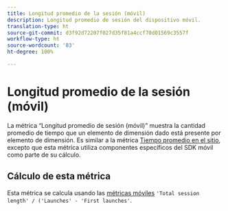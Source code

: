 ```yaml
---
title: Longitud promedio de la sesión (móvil)
description: Longitud promedio de sesión del dispositivo móvil.
translation-type: ht
source-git-commit: d3f92d72207f027d35f81a4ccf70d01569c3557f
workflow-type: ht
source-wordcount: '83'
ht-degree: 100%

---
```



# Longitud promedio de la sesión (móvil)

La métrica “Longitud promedio de sesión (móvil)” muestra la cantidad promedio de tiempo que un elemento de dimensión dado está presente por elemento de dimensión. Es similar a la métrica [Tiempo promedio en el sitio](average-time-on-site.md), excepto que esta métrica utiliza componentes específicos del SDK móvil como parte de su cálculo.

## Cálculo de esta métrica

Esta métrica se calcula usando las [métricas móviles](https://docs.adobe.com/content/help/es-ES/mobile-services/using/get-started-ug/mobile-metrics/metrics-reference.html) `'Total session length' / ('Launches' - 'First launches'`.
